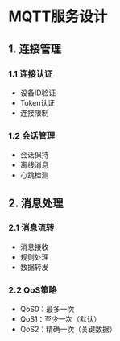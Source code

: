 # MQTT服务设计

## 1. 连接管理
### 1.1 连接认证
- 设备ID验证
- Token认证
- 连接限制

### 1.2 会话管理
- 会话保持
- 离线消息
- 心跳检测

## 2. 消息处理
### 2.1 消息流转
- 消息接收
- 规则处理
- 数据转发

### 2.2 QoS策略
- QoS0：最多一次
- QoS1：至少一次（默认）
- QoS2：精确一次（关键数据）
